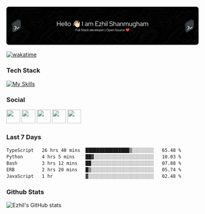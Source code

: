 ![Header](./.github/workflows/header.png)

[![wakatime](https://wakatime.com/badge/user/e780b5d2-6a76-4fde-a594-4ff159327ad3.svg)](https://wakatime.com/@e780b5d2-6a76-4fde-a594-4ff159327ad3)

### Tech Stack

[![My Skills](https://skillicons.dev/icons?i=py,java,kotlin,js,php,html,css,bootstrap,react,ts,nextjs,jquery,flask,nodejs,express,mysql,postgres,mongodb,docker,nginx&theme=dark&perline=15)](https://skillicons.dev)

### Social

<p align="left">
	<a href="https://discord.com/users/ezhil56x" target="_blank" rel="noreferrer"
		><img
			src="https://skillicons.dev/icons?i=discord&theme=dark"
			width="36"
			height="36"
	/></a>
	<a href="https://www.github.com/ezhil56x" target="_blank" rel="noreferrer"
		><img
			src="https://skillicons.dev/icons?i=github&theme=dark"
			width="36"
			height="36"
	/></a>
	<a href="https://git.selfmade.ninja/ezhil930" target="_blank" rel="noreferrer"
		><img
			src="https://skillicons.dev/icons?i=git&theme=dark"
			width="36"
			height="36"
	/></a>
	<a
		href="https://www.linkedin.com/in/ezhilshanmugham"
		target="_blank"
		rel="noreferrer"
		><img
			src="https://skillicons.dev/icons?i=linkedin&theme=dark"
			width="36"
			height="36"
	/></a>
	<a href="https://www.twitter.com/ezhil56x" target="_blank" rel="noreferrer"
		><img
			src="https://skillicons.dev/icons?i=twitter&theme=dark"
			width="36"
			height="36"
	/></a>
</p>

<!-- ### Recent Activty ⚡ -->

<!--START_SECTION:activity-->

<!--END_SECTION:activity-->

### Last 7 Days

<!--START_SECTION:waka-->

```txt
TypeScript   26 hrs 40 mins  ████████████████▒░░░░░░░░   65.48 %
Python       4 hrs 5 mins    ██▓░░░░░░░░░░░░░░░░░░░░░░   10.03 %
Bash         3 hrs 12 mins   ██░░░░░░░░░░░░░░░░░░░░░░░   07.88 %
ERB          2 hrs 20 mins   █▒░░░░░░░░░░░░░░░░░░░░░░░   05.74 %
JavaScript   1 hr            ▓░░░░░░░░░░░░░░░░░░░░░░░░   02.48 %
```

<!--END_SECTION:waka-->

### Github Stats

![Ezhil's GitHub stats](https://github-readme-stats.vercel.app/api?username=ezhil56x&theme=dark&show_icons=true)
